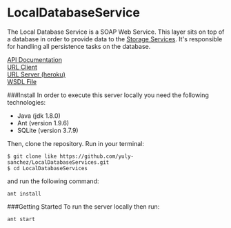 # LocalDatabaseService
The Local Database Service is a SOAP Web Service. This layer sits on top of a database in order to provide data to the [Storage Services](https://github.com/introSDE-FinalProject-2016/StorageServices). It's responsible for handling all persistence tasks on the database.

[API Documentation](http://docs.localdatabaseservice1.apiary.io/#)  
[URL Client](https://github.com/introSDE-FinalProject-2016/Telegram-Bot)  
[URL Server (heroku)](https://nameless-reaches-22539.herokuapp.com/ws/people)  
[WSDL File](https://nameless-reaches-22539.herokuapp.com/ws/people?wsdl) 


###Install
In order to execute this server locally you need the following technologies:

* Java (jdk 1.8.0)
* Ant (version 1.9.6)
* SQLite (version 3.7.9)

Then, clone the repository. Run in your terminal:

```
$ git clone like https://github.com/yuly-sanchez/LocalDatabaseServices.git
$ cd LocalDatabaseServices
```

and run the following command:
```
ant install
```

###Getting Started
To run the server locally then run:
```
ant start
```
